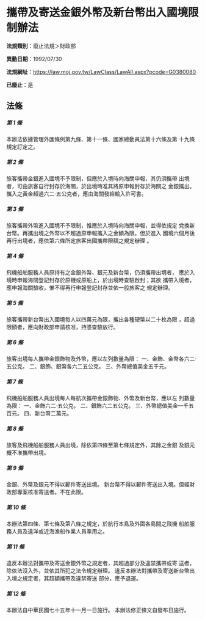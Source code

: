 # 攜帶及寄送金銀外幣及新台幣出入國境限制辦法

**法規類別**：廢止法規＞財政部

**異動日期**：1992/07/30  

**法規網址**：https://law.moj.gov.tw/LawClass/LawAll.aspx?pcode=G0380080

**已廢止**：是



## 法條
##### 第 1 條
本辦法依據管理外匯條例第九條、第十一條、國家總動員法第十六條及第
十九條規定訂定之。

##### 第 2 條
旅客攜帶金銀進入國境不予限制，但應於入境時向海關申報，其仍須攜帶
出境者，可由旅客自行封存於海關，於出境時准其將原申報封存於海關之
金銀攜出。攜入之黃金超過六二‧五公克者，應由海關發給輸入許可書。

##### 第 3 條
旅客攜帶外幣進入國境不予限制，惟應於入境時向海關申報，並得依規定
兌換新台幣。再攜出境之外幣以不超過原申報攜入之金額為限。但於進入
國境六個月後再行出境者，應依第六條所定旅客出國攜帶限額之規定辦理
。

##### 第 4 條
飛機船舶服務人員原持有之金銀外幣、銀元及新台幣，仍須攜帶出境者，
應於入境時申報海關登記封存於原機或原船上，於出境時查驗啟封；其欲
攜帶入境者，應申報海關驗收，惟不得再行申報登記封存並依一般旅客之
規定辦理。

##### 第 5 條
旅客攜帶新台幣出入國境每人以四萬元為限，攜出各種硬幣以二十枚為限
，超過限額者，應向財政部申請核准，持憑查驗放行。

##### 第 6 條
旅客出境每人攜帶金銀飾物及外幣，應以左列數量為限：
一、金飾、金幣各六二‧五公克。
二、銀飾、銀幣各六二五公克。
三、外幣總值美金五千元。


##### 第 7 條
飛機船舶服務人員出境每人每航次攜帶金銀飾物、外幣及新台幣，應以左
列數量為限：
一、金飾六二‧五公克。
二、銀飾六二五公克。
三、外幣總值美金一千五百元。
四、新台幣二萬元。


##### 第 8 條
旅客及飛機船舶服務人員出境，除依第四條至第七條規定外，其餘之金銀
及銀元概不准攜帶出境。

##### 第 9 條
金銀、外幣及銀元不得以郵件寄送出境。
新台幣不得以郵件寄送出入境。但經財政部專案核准寄送者。不在此限。

##### 第 10 條
本辦法第四條、第七條及第八條之規定，於航行本島及外圍各島間之飛機
船舶服務人員及遠洋或近海漁船作業人員準用之。

##### 第 11 條
違反本辦法對攜帶及寄送金銀外幣之規定者，其超過部分及違禁攜帶或寄
送者，除依法沒入外，並依其所犯之法令規定辦理。
違反本辦法對攜帶及寄送新台幣出入境之規定者，其超額攜帶及違禁寄送
部分，應予退運。

##### 第 12 條
本辦法自中華民國七十五年十一月一日施行。
本辦法修正條文自發布日施行。


